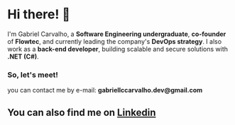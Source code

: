 # Hi there! 👋

I'm Gabriel Carvalho, a **Software Engineering undergraduate**, **co-founder** of **Flowtec**, and currently leading the company's **DevOps strategy**. I also work as a **back-end developer**, building scalable and secure solutions with **.NET (C#)**.

### So, let's meet!

<p>you can contact me by e-mail: <strong>gabriellccarvalho.dev@gmail.com</strong></p>

## You can also find me on [Linkedin](https://www.linkedin.com/in/gabriel-carvallho)
